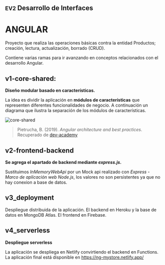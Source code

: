 ## <small>EV2</small> Desarrollo de Interfaces

# ANGULAR

Proyecto que realiza las operaciones básicas contra la entidad Productos; creación, lectura, actualización, borrado (CRUD).

Contiene varias ramas para ir avanzando en conceptos relacionados con el desarrollo Angular.

## v1-core-shared:

**Diseño modular basado en características.**

La idea es dividir la aplicación en **módulos de características** que representen diferentes funcionalidades de negocio.
A continuación un diagrama que ilustra la separación de los módulos de características.

![core-shared](https://dev-academy.com/angular-architecture-best-practices/large_imports.webp)

> Pietrucha, B. (2019). _Angular architecture and best practices_. Recuperado de [dev-academy](https://dev-academy.com/angular-architecture-best-practices/)

## v2-frontend-backend

**Se agrega el apartado de backend mediante _express.js_.**

Sustituimos _InMemoryWebApi_ por un Mock api realizado con _Express - Marco de aplicación web Node.js_, los valores no son persistentes ya que no hay conexion a base de datos.

## v3_deployment

Despliegue distribuida de la aplicación.
El backend en Heroku y la base de datos en MongoDB Atlas.
El frontend en Firebase.

## v4_serverless

**Despliegue serverless**

La aplicación se despliega en Netlify convirtiendo el backend en Functions.
La aplicación final está disponible en https://ng-mystore.netlify.app/

